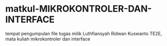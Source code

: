 # matkul-MIKROKONTROLER-DAN-INTERFACE
tempat pengumpulan file tugas milik Luthfiansyah Ridwan Kuswanto TE2E, mata kuliah mikrokontroler dan interface
